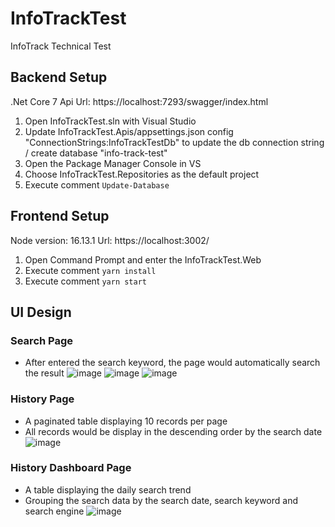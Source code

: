 # InfoTrackTest
InfoTrack Technical Test

## Backend Setup 
.Net Core 7 Api
Url: https://localhost:7293/swagger/index.html
1. Open InfoTrackTest.sln with Visual Studio
2. Update InfoTrackTest.Apis/appsettings.json config "ConnectionStrings:InfoTrackTestDb" to update the db connection string / create database "info-track-test"
3. Open the Package Manager Console in VS
4. Choose InfoTrackTest.Repositories as the default project
5. Execute comment `Update-Database`

## Frontend Setup
Node version: 16.13.1
Url: https://localhost:3002/
1. Open Command Prompt and enter the InfoTrackTest.Web
2. Execute comment `yarn install`
3. Execute comment `yarn start`

## UI Design
### Search Page
- After entered the search keyword, the page would automatically search the result
![image](https://user-images.githubusercontent.com/76930062/224552174-865c122f-81c4-4f74-8e49-656d29a550dd.png)
![image](https://user-images.githubusercontent.com/76930062/224552153-3f01ba14-3622-4699-887e-134bfc117277.png)
![image](https://user-images.githubusercontent.com/76930062/224552195-258d0255-be94-4291-97f9-3e77700fa0f4.png)

### History Page
- A paginated table displaying 10 records per page
- All records would be display in the descending order by the search date
![image](https://user-images.githubusercontent.com/76930062/224552529-ce016f1c-2dc4-4835-827a-9cf306784867.png)

### History Dashboard Page
- A table displaying the daily search trend
- Grouping the search data by the search date, search keyword and search engine
![image](https://user-images.githubusercontent.com/76930062/224552665-35128252-a583-42f0-b4ba-222e9328b20b.png)
